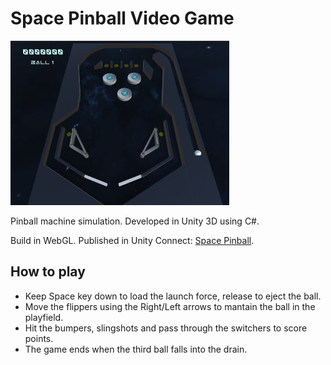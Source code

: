 # Space Pinball Video Game

<img src="/Screenshots/pinball.jpg" alt="Pinball screenshot"/>

Pinball machine simulation. Developed in Unity 3D using C#.

Build in WebGL. Published in Unity Connect: [Space Pinball](...).

## How to play

* Keep Space key down to load the launch force, release to eject the ball.
* Move the flippers using the Right/Left arrows to mantain the ball in the playfield. 
* Hit the bumpers, slingshots and pass through the switchers to score points.
* The game ends when the third ball falls into the drain.
